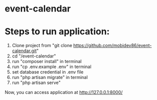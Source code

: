 # event-calendar

# Steps to run application:
1. Clone project from "git clone https://github.com/mobidev86/event-calendar.git"
2. cd "/event-calendar"
3. run "composer install" in terminal
4. run "cp .env.example .env" in terminal
5. set database credential in .env file
6. run "php artisan migrate" in terminal
7. run "php artisan serve"

Now, you can access application at  http://127.0.0.1:8000/

